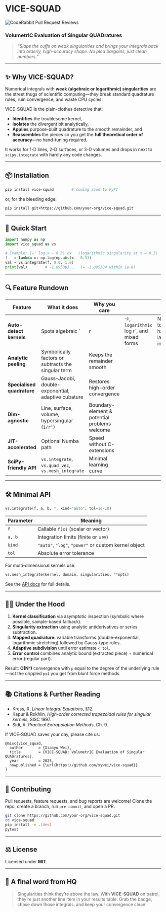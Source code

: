 # VICE-SQUAD

![CodeRabbit Pull Request Reviews](https://img.shields.io/coderabbit/prs/github/xywei/vice-squad?utm_source=oss&utm_medium=github&utm_campaign=xywei%2Fvice-squad&labelColor=171717&color=FF570A&link=https%3A%2F%2Fcoderabbit.ai&label=CodeRabbit+Reviews)

### **V**olumetr**IC** **E**valuation of **S**ingular **QUAD**ratures

> *“Slaps the cuffs on weak singularities and brings your integrals back into orderly, high-accuracy shape. No plea bargains, just clean numbers.”*

---

## ✨ Why VICE-SQUAD?

Numerical integrals with **weak (algebraic or logarithmic) singularities** are the street thugs of scientific computing—they break standard quadrature rules, ruin convergence, and waste CPU cycles.

VICE-SQUAD is the plain-clothes detective that:

* **Identifies** the troublesome kernel,
* **Isolates** the divergent bit analytically,
* **Applies** purpose-built quadrature to the smooth remainder, and
* **Reassembles** the pieces so you get the **full theoretical order of accuracy**—no hand-tuning required.

It works for 1-D lines, 2-D surfaces, or 3-D volumes and drops in next to `scipy.integrate` with hardly any code changes.

---

## 📦 Installation

```bash
pip install vice-squad        # coming soon to PyPI
```

or, for the bleeding edge:

```bash
pip install git+https://github.com/your-org/vice-squad.git
```

---

## 🚀 Quick Start

```python
import numpy as np
import vice_squad as vs

# Example: ∫₀¹ log|x − 0.3| dx   (logarithmic singularity at x = 0.3)
f   = lambda x: np.log(np.abs(x - 0.3))
val = vs.integrate(f, 0.0, 1.0)
print(val)        # -1.095383...  (≈ -1.095384 within 1e-8)
```

---

## 🔍 Feature Rundown

| Feature                    | What it does                                        | Why you care                                  |                                            |                                 |
| -------------------------- | --------------------------------------------------- | --------------------------------------------- | ------------------------------------------ | ------------------------------- |
| **Auto-detect kernels**    | Spots algebraic \`                                  | r                                             | ⁻ᵝ`, logarithmic `log r\`, and mixed forms | No need to hand-label integrals |
| **Analytic peeling**       | Symbolically factors or subtracts the singular term | Keeps the remainder smooth                    |                                            |                                 |
| **Specialised quadrature** | Gauss–Jacobi, double-exponential, adaptive cubature | Restores high-order convergence               |                                            |                                 |
| **Dim-agnostic**           | Line, surface, volume, hypersingular (`1/r²`)       | Boundary-element & potential problems welcome |                                            |                                 |
| **JIT-accelerated**        | Optional Numba path                                 | Speed without C-extensions                    |                                            |                                 |
| **SciPy-friendly API**     | `vs.integrate`, `vs.quad_vec`, `vs.mesh_integrate`  | Minimal learning curve                        |                                            |                                 |

---

## 🛠️ Minimal API

```python
vs.integrate(f, a, b, *, kind="auto", tol=1e-10)
```

| Parameter | Meaning                                              |
| --------- | ---------------------------------------------------- |
| `f`       | Callable `f(x)` (scalar or vector)                   |
| `a, b`    | Integration limits (finite or ±∞)                    |
| `kind`    | `"auto"`, `"log"`, `"power"` or custom kernel object |
| `tol`     | Absolute error tolerance                             |

For multi-dimensional kernels use:

```python
vs.mesh_integrate(kernel, domain, singularities, **opts)
```

See the [API docs](docs/API.md) for full details.

---

## 🧑‍🔬 Under the Hood

1. **Kernel classification** via asymptotic inspection (symbolic where possible, sample-based fallback).
2. **Singularity extraction** using analytic antiderivatives or series subtraction.
3. **Mapped quadrature**: variable transforms (double-exponential, logarithmic stretching) followed by Gauss-type rules.
4. **Adaptive subdivision** until error estimate `< tol`.
5. **Error control** combines analytic bound (extracted piece) + numerical error (regular part).

Result: **O(Nᵖ)** convergence with `p` equal to the degree of the underlying rule—not the crippled `p≤1` you get from blunt force methods.

---

## 📚 Citations & Further Reading

* Kress, R. *Linear Integral Equations*, §12.
* Kapur & Rokhlin, *High-order corrected trapezoidal rules for singular kernels*, SISC 1997.
* Sidi, A. *Practical Extrapolation Methods*, Ch. 9.

If VICE-SQUAD saves your day, please cite us:

```text
@misc{vice_squad,
  author       = {Xiaoyu Wei},
  title        = {VICE-SQUAD: VolumetrIC Evaluation of Singular QUADratures},
  year         = 2025,
  howpublished = {\url{https://github.com/xywei/vice-squad}}
}
```


---

## 🤝 Contributing

Pull requests, feature requests, and bug reports are welcome!
Clone the repo, create a branch, run `pre-commit`, and open a PR.

```bash
git clone https://github.com/your-org/vice-squad.git
cd vice-squad
pip install -e .[dev]
pytest
```

---

## ⚖️ License

Licensed under **MIT**.

---

## 💬 A final word from HQ

> Singularities think they’re above the law.
> With **VICE-SQUAD** on patrol, they’re just another line item in your results table.
> Grab the badge, chase down those integrals, and keep your convergence clean!
